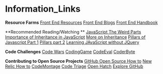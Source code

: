 # Information_Links

**Resource Farms**
[Front End Resources](https://github.com/logeshpaul/FrontEnd-Development-Resources)
[Front End Blogs](https://github.com/pashanitw/Front-End-Developer-Blogs)
[Front End Handbook](http://www.frontendhandbook.com/learning/self-direct-learning.html)

**Recommended Reading/Watching **
[JavaScript The Weird Parts](https://www.youtube.com/watch?v=Bv_5Zv5c-Ts)
[Importance of Inheritance in JavaScript](https://medium.com/javascript-scene/common-misconceptions-about-inheritance-in-javascript-d5d9bab29b0a)
[More on Inheritance](http://aaditmshah.github.io/why-prototypal-inheritance-matters/)
[Pillars of Javascript Part 1](https://medium.com/javascript-scene/the-two-pillars-of-javascript-ee6f3281e7f3)
[Pillars part 2](https://medium.com/javascript-scene/the-two-pillars-of-javascript-pt-2-functional-programming-a63aa53a41a4)
[Learning JAvaScript without JQuery](http://youmightnotneedjquery.com/)

**Code Challenges**
[Code Wars](http://www.codewars.com/)
[CodingGame](https://www.codingame.com/)
[CodeEval](https://www.codeeval.com/)
[CoderByte](http://coderbyte.com/)

**Contributing to Open Source Projects**
[GitHub Open Source How to](https://guides.github.com/activities/contributing-to-open-source/)
[New Relic How to](https://blog.newrelic.com/2014/05/05/open-source_gettingstarted/)
[CodeMontage](https://www.codemontage.com/)
[Code Triage](http://www.codetriage.com/)
[Open Hatch](https://openhatch.org/)
[Explore GitHub](https://github.com/explore)
